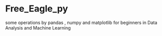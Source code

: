 # Free_Eagle_py
some operations by pandas , numpy and matplotlib for beginners in Data Analysis and Machine Learning 
